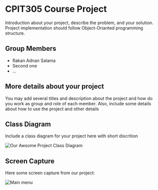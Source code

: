 # CPIT305 Course Project
Introduction about your project, describe the problem, and your solution. Project implementation should follow Object-Orianted programming structure.

## Group Members
- Rakan Adnan Salama
- Second one
- ...

## More details about your project
You may add several titles and description about the project and how do you work as group and role of each member. Also, include some details about how to use the project and other details


## Class Diagram
Include a class diagram for your project here with short discrition

![Our Awsome Project Class Diagram](/images/class-diagram.png)


## Screen Capture
Here some screen capture from our project:

![Main menu](/images/capture01.png)
